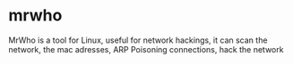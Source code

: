 # mrwho
MrWho is a tool for Linux, useful for network hackings, it can scan the network, the mac adresses, ARP Poisoning connections, hack the network
